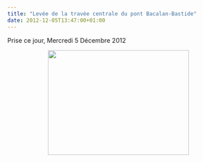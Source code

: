 ```yaml
---
title: "Levée de la travée centrale du pont Bacalan-Bastide"
date: 2012-12-05T13:47:00+01:00
---
```

Prise ce jour, Mercredi 5 Décembre 2012

<div class="separator" style="clear: both; text-align: center;"><a href="http://2.bp.blogspot.com/-X8JViBihXg4/UL9CTiw-TEI/AAAAAAAADpY/vsok8_Xrnks/s1600/photo.JPG" imageanchor="1" style="margin-left:1em; margin-right:1em"><img border="0" height="239" width="320" src="http://2.bp.blogspot.com/-X8JViBihXg4/UL9CTiw-TEI/AAAAAAAADpY/vsok8_Xrnks/s320/photo.JPG" /></a></div>


